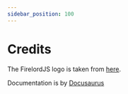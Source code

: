 ```yaml
---
sidebar_position: 100
---
```


# Credits

The FirelordJS logo is taken from [here](https://www.iconspedia.com/icon/firelord-ozai-icon-25958.html).

Documentation is by [Docusaurus](https://docusaurus.io/docs)

